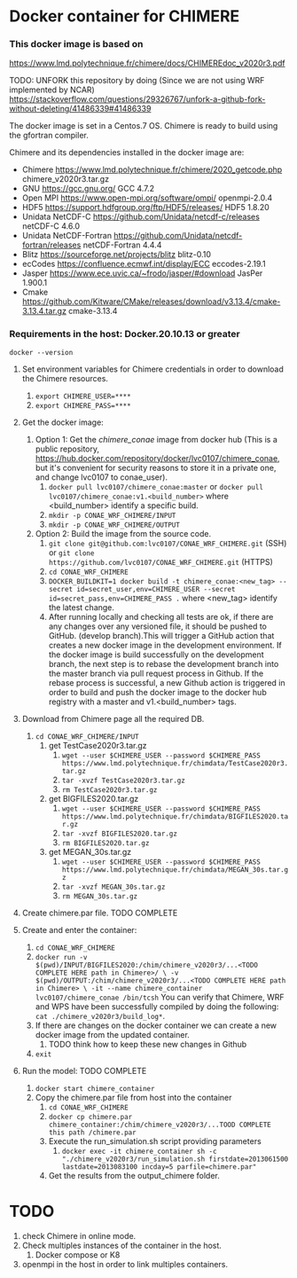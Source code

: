 # Docker container for CHIMERE

### This docker image is based on
https://www.lmd.polytechnique.fr/chimere/docs/CHIMEREdoc_v2020r3.pdf

TODO: UNFORK this repository by doing (Since we are not using WRF implemented by NCAR)
https://stackoverflow.com/questions/29326767/unfork-a-github-fork-without-deleting/41486339#41486339


The docker image is set in a Centos.7 OS.
Chimere is ready to build using the gfortran compiler.

Chimere and its dependencies installed in the docker image are:

* Chimere https://www.lmd.polytechnique.fr/chimere/2020_getcode.php chimere_v2020r3.tar.gz
* GNU https://gcc.gnu.org/ GCC 4.7.2
* Open MPI https://www.open-mpi.org/software/ompi/ openmpi-2.0.4
* HDF5 https://support.hdfgroup.org/ftp/HDF5/releases/ HDF5 1.8.20
* Unidata NetCDF-C https://github.com/Unidata/netcdf-c/releases netCDF-C 4.6.0
* Unidata NetCDF-Fortran https://github.com/Unidata/netcdf-fortran/releases netCDF-Fortran 4.4.4
* Blitz https://sourceforge.net/projects/blitz blitz-0.10
* ecCodes https://confluence.ecmwf.int/display/ECC eccodes-2.19.1
* Jasper https://www.ece.uvic.ca/~frodo/jasper/#download JasPer 1.900.1
* Cmake https://github.com/Kitware/CMake/releases/download/v3.13.4/cmake-3.13.4.tar.gz cmake-3.13.4

### Requirements in the host: Docker.20.10.13 or greater

`docker --version`


1) Set environment variables for Chimere credentials in order to download the Chimere resources. 
   1) `export CHIMERE_USER=****`
   2) `export CHIMERE_PASS=****`
2) Get the docker image:
   1) Option 1: Get the *chimere_conae* image from docker hub (This is a public repository, https://hub.docker.com/repository/docker/lvc0107/chimere_conae,
   but it's convenient for security reasons to store it in a private one, and change lvc0107 to conae_user).
      1) `docker pull lvc0107/chimere_conae:master` or `docker pull lvc0107/chimere_conae:v1.<build_number>` where <build_number> identify a specific build.
      2) `mkdir -p CONAE_WRF_CHIMERE/INPUT`
      3) `mkdir -p CONAE_WRF_CHIMERE/OUTPUT`
   2) Option 2: Build the image from the source code.
      1) `git clone git@github.com:lvc0107/CONAE_WRF_CHIMERE.git` (SSH)
         or `git clone https://github.com/lvc0107/CONAE_WRF_CHIMERE.git` (HTTPS)
      2) `cd CONAE_WRF_CHIMERE`
      3) `DOCKER_BUILDKIT=1 docker build -t chimere_conae:<new_tag> --secret id=secret_user,env=CHIMERE_USER --secret id=secret_pass,env=CHIMERE_PASS .` 
      where <new_tag> identify the latest change.
      4) After running locally and checking all tests are ok, if there are any changes over any versioned file, 
      it should be pushed to GitHub. (develop branch).This will trigger a GitHub action that creates a new docker image in 
      the development environment. If the docker image is build successfully on the development branch, 
      the next step is to rebase the development branch into the master branch via pull request process in Github.
      If the rebase process is successful, a new Github action is triggered in order to build and push the docker image 
      to the docker hub registry with a master and v1.<build_number> tags.


3) Download from Chimere page all the required DB.
   1) `cd CONAE_WRF_CHIMERE/INPUT`
      1) get TestCase2020r3.tar.gz 
         1) `wget --user $CHIMERE_USER --password $CHIMERE_PASS https://www.lmd.polytechnique.fr/chimdata/TestCase2020r3.tar.gz`
         2) `tar -xvzf TestCase2020r3.tar.gz`
         3) `rm TestCase2020r3.tar.gz`
      2) get BIGFILES2020.tar.gz
         1) `wget --user $CHIMERE_USER --password $CHIMERE_PASS https://www.lmd.polytechnique.fr/chimdata/BIGFILES2020.tar.gz`
         2) `tar -xvzf BIGFILES2020.tar.gz`
         3) `rm BIGFILES2020.tar.gz`
      3) get MEGAN_30s.tar.gz
         1) `wget --user $CHIMERE_USER --password $CHIMERE_PASS https://www.lmd.polytechnique.fr/chimdata/MEGAN_30s.tar.gz`
         2) `tar -xvzf MEGAN_30s.tar.gz`
         3) `rm MEGAN_30s.tar.gz`

4) Create chimere.par file. TODO COMPLETE 
5) Create and enter the container:
   1) `cd CONAE_WRF_CHIMERE`
   2) `docker run -v $(pwd)/INPUT/BIGFILES2020:/chim/chimere_v2020r3/...<TODO COMPLETE HERE path in Chimere>/ \
   -v $(pwd)/OUTPUT:/chim/chimere_v2020r3/...<TODO COMPLETE HERE path in Chimere> \
   -it --name chimere_container lvc0107/chimere_conae /bin/tcsh`
   You can verify that Chimere, WRF and WPS have been successfully compiled by doing the following:
`cat ./chimere_v2020r3/build_log*`.
   3) If there are changes on the docker container we can create a new docker image from the updated container.
      1) TODO think how to keep these new changes in Github
   4) `exit`

6) Run the model: TODO COMPLETE
   1) `docker start chimere_container`
   2) Copy the chimere.par file from host into the container
      1) `cd CONAE_WRF_CHIMERE`
      2) `docker cp chimere.par chimere_container:/chim/chimere_v2020r3/...TOOD COMPLETE this path /chimere.par`
      3) Execute the run_simulation.sh script providing parameters
         1) `docker exec -it chimere_container sh -c "./chimere_v2020r3/run_simulation.sh firstdate=2013061500 lastdate=2013083100 incday=5 parfile=chimere.par"`
      4) Get the results from the output_chimere folder.

# TODO 
1) check Chimere in online mode.
2) Check multiples instances of the container in the host.
   1) Docker compose or K8
3) openmpi in the host in order to link multiples containers.
